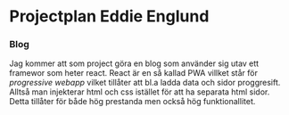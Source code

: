 # Projectplan Eddie Englund

### Blog

Jag kommer att som project göra en blog som använder sig utav ett framewor som heter react. React är en så kallad PWA villket står för *progressive webapp* vilket tillåter att bl.a ladda data och sidor proggresift. Alltså man injekterar html och css istället för att ha separata html sidor. Detta tillåter för både hög prestanda men också hög funktionallitet.